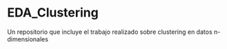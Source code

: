 # EDA_Clustering
Un repositorio que incluye el trabajo realizado sobre clustering en datos n-dimensionales
